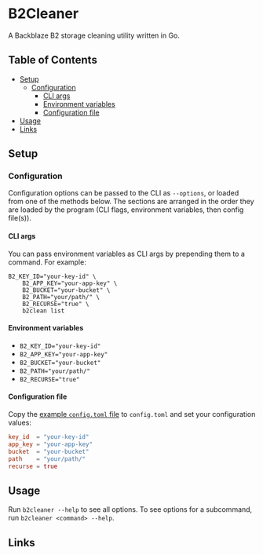 # B2Cleaner <!-- omit in toc -->

A Backblaze B2 storage cleaning utility written in Go.

## Table of Contents <!-- omit in toc -->

- [Setup](#setup)
  - [Configuration](#configuration)
    - [CLI args](#cli-args)
    - [Environment variables](#environment-variables)
    - [Configuration file](#configuration-file)
- [Usage](#usage)
- [Links](#links)

## Setup

### Configuration

Configuration options can be passed to the CLI as `--options`, or loaded from one of the methods below. The sections are arranged in the order they are loaded by the program (CLI flags, environment variables, then config file(s)).

#### CLI args

You can pass environment variables as CLI args by prepending them to a command. For example:

```shell
B2_KEY_ID="your-key-id" \
    B2_APP_KEY="your-app-key" \
    B2_BUCKET="your-bucket" \
    B2_PATH="your/path/" \
    B2_RECURSE="true" \
    b2clean list
```

#### Environment variables

* `B2_KEY_ID="your-key-id"`
* `B2_APP_KEY="your-app-key"`
* `B2_BUCKET="your-bucket"`
* `B2_PATH="your/path/"`
* `B2_RECURSE="true"`

#### Configuration file

Copy the [example `config.toml` file](./example.config.toml) to `config.toml` and set your configuration values:

```toml
key_id  = "your-key-id"
app_key = "your-app-key"
bucket  = "your-bucket"
path    = "your/path/"
recurse = true
```

## Usage

Run `b2cleaner --help` to see all options. To see options for a subcommand, run `b2cleaner <command> --help`.

## Links
